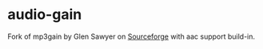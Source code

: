 # audio-gain

Fork of mp3gain by Glen Sawyer on [Sourceforge](https://sourceforge.net/projects/mp3gain/)
with aac support build-in. 
